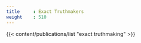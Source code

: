 ```yaml
---
title     : Exact Truthmakers
weight    : 510
---
```

{{< content/publications/list "exact truthmaking" >}}
